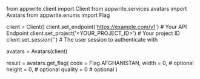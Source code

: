 from appwrite.client import Client
from appwrite.services.avatars import Avatars
from appwrite.enums import Flag

client = Client()
client.set_endpoint('https://example.com/v1') # Your API Endpoint
client.set_project('<YOUR_PROJECT_ID>') # Your project ID
client.set_session('') # The user session to authenticate with

avatars = Avatars(client)

result = avatars.get_flag(
    code = Flag.AFGHANISTAN,
    width = 0, # optional
    height = 0, # optional
    quality = 0 # optional
)
